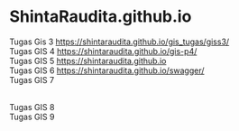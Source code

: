 # ShintaRaudita.github.io
Tugas Gis 3 
https://shintaraudita.github.io/gis_tugas/giss3/
<br>
Tugas GIS 4
https://shintaraudita.github.io/gis-p4/
<br>
Tugas GIS 5
https://shintaraudita.github.io
<br>
Tugas GIS 6
https://shintaraudita.github.io/swagger/
<br>
Tugas GIS 7

<br>
Tugas GIS 8

<br>
Tugas GIS 9
